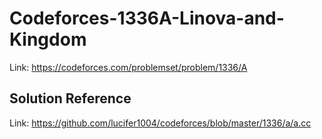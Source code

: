 # Codeforces-1336A-Linova-and-Kingdom
Link: https://codeforces.com/problemset/problem/1336/A
## Solution Reference
Link: https://github.com/lucifer1004/codeforces/blob/master/1336/a/a.cc
